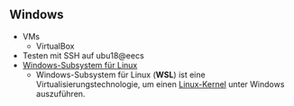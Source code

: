 ﻿## Windows
* VMs
  * VirtualBox
* Testen mit SSH auf ubu18@eecs
* [Windows-Subsystem für Linux](wsl.md)
  * Windows-Subsystem für Linux (**WSL**) ist eine Virtualisierungstechnologie, um einen [Linux-Kernel](https://de.wikipedia.org/wiki/Kernel_(Betriebssystem)) unter Windows auszuführen.

